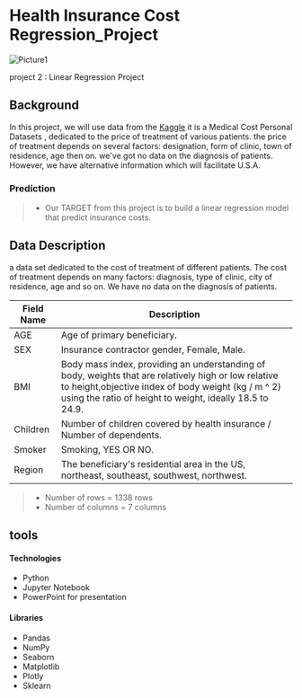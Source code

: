 # Health Insurance Cost Regression_Project
![Picture1](https://user-images.githubusercontent.com/93244403/144939088-ec489d03-5ec4-4efc-acc0-240c3c9b9dad.png)

project 2 : Linear Regression Project



## Background
In this project, we will use data from the [Kaggle](https://www.kaggle.com/mirichoi0218/insurance) it is a Medical Cost Personal Datasets , dedicated to the price of treatment of various patients. the price of treatment depends on several factors: designation, form of clinic, town of residence, age then on. we've got no data on the diagnosis of patients. However, we have alternative information which will facilitate U.S.A. 


### Prediction
> * Our TARGET from this project is to build a linear regression model that predict insurance costs.


## Data Description 
a data set dedicated to the cost of treatment of different patients. The cost of treatment depends on many factors: diagnosis, type of clinic, city of residence, age and so on. We have no data on the diagnosis of patients.

| Field Name        | Description                                                                                                |
|-------------------|------------------------------------------------------------------------------------------------------------|
|AGE                |Age of primary beneficiary.
|SEX                |Insurance contractor gender, Female, Male.                                                               |
|BMI                |Body mass index, providing an understanding of body, weights that are relatively high or low relative to height,objective index of body weight (kg / m ^ 2) using the ratio of height to weight, ideally 18.5 to 24.9.                                                                                           |
|Children          |Number of children covered by health insurance / Number of dependents.                                                                       |
|Smoker            |Smoking, YES OR NO.                                                                                |
|Region            |The beneficiary's residential area in the US, northeast, southeast, southwest, northwest.                                                                      |Charges           | Individual medical costs billed by health insurance.                  |


> * Number of rows = 1338 rows
> * Number of columns = 7 columns

## tools
#### Technologies

* Python
* Jupyter Notebook
* PowerPoint for presentation

#### Libraries
* Pandas
* NumPy
* Seaborn
* Matplotlib
* Plotly
* Sklearn
